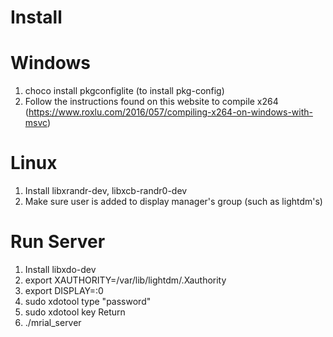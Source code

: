 # Install

# Windows

1. choco install pkgconfiglite (to install pkg-config)
2. Follow the instructions found on this website to compile x264 (https://www.roxlu.com/2016/057/compiling-x264-on-windows-with-msvc)

# Linux

1. Install libxrandr-dev, libxcb-randr0-dev
2. Make sure user is added to display manager's group (such as lightdm's)

# Run Server
1. Install libxdo-dev
2. export XAUTHORITY=/var/lib/lightdm/.Xauthority 
3. export DISPLAY=:0
4. sudo xdotool type "password"
5. sudo xdotool key Return
6. ./mrial_server